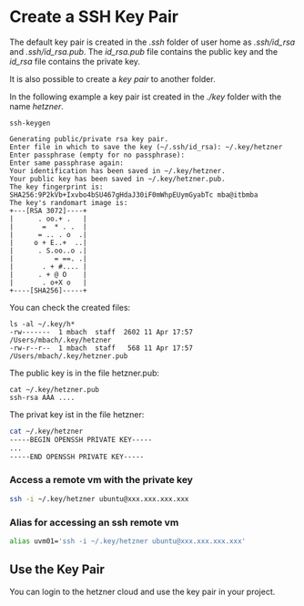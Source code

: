 # Create a SSH Key Pair

The default key pair is created in the _.ssh_ folder of user home as _.ssh/id_rsa_ and _.ssh/id_rsa.pub_. 
The _id_rsa.pub_ file contains the public key and the _id_rsa_ file contains the private key. 
 
It is also possible to create a _key pair_ to another folder. 

In the following example a key pair ist created in the _./key_ folder with the name _hetzner_.

```shell
ssh-keygen

Generating public/private rsa key pair.
Enter file in which to save the key (~/.ssh/id_rsa): ~/.key/hetzner        
Enter passphrase (empty for no passphrase):
Enter same passphrase again:
Your identification has been saved in ~/.key/hetzner.
Your public key has been saved in ~/.key/hetzner.pub.
The key fingerprint is:
SHA256:9P2kVb+Ixvbo4bSU467gHdaJ30iF0mWhpEUymGyabTc mba@itbmba
The key's randomart image is:
+---[RSA 3072]----+
|      . oo.+ .   |
|       =  * . .  |
|      = .. . o  .|
|     o + E..+  ..|
|      . S.oo..o .|
|          = ==. .|
|       . + #.... |
|      . + @ O    |
|       . o+X o   |
+----[SHA256]-----+
```

You can check the created files:

```shell
ls -al ~/.key/h*
-rw-------  1 mbach  staff  2602 11 Apr 17:57 /Users/mbach/.key/hetzner
-rw-r--r--  1 mbach  staff   568 11 Apr 17:57 /Users/mbach/.key/hetzner.pub
```

The public key is in the file hetzner.pub:

```shell
cat ~/.key/hetzner.pub
ssh-rsa AAA ....

```

The privat key ist in the file hetzner:

```sh
cat ~/.key/hetzner
-----BEGIN OPENSSH PRIVATE KEY-----
...
-----END OPENSSH PRIVATE KEY-----
```

### Access a remote vm with the private key

```sh
ssh -i ~/.key/hetzner ubuntu@xxx.xxx.xxx.xxx
```



### Alias for accessing an ssh remote vm

```sh
alias uvm01='ssh -i ~/.key/hetzner ubuntu@xxx.xxx.xxx.xxx'
```

## Use the Key Pair

You can login to the hetzner cloud and use the key pair in your project.

